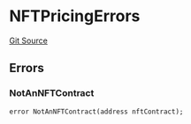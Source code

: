 # NFTPricingErrors
[Git Source](https://github.com/thrackle-io/tron/blob/c915f21b8dd526456aab7e2f9388d412d287d507/src/interfaces/IErrors.sol)


## Errors
### NotAnNFTContract

```solidity
error NotAnNFTContract(address nftContract);
```


